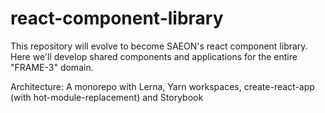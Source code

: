 # react-component-library

This repository will evolve to become SAEON's react component library.
Here we'll develop shared components and applications for the entire "FRAME-3" domain.

Architecture: 
A monorepo with Lerna, Yarn workspaces, create-react-app (with hot-module-replacement) and Storybook
